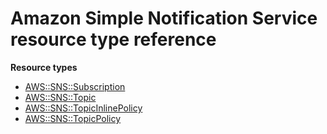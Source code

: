 # Amazon Simple Notification Service resource type reference<a name="AWS_SNS"></a>

**Resource types**
+ [AWS::SNS::Subscription](aws-resource-sns-subscription.md)
+ [AWS::SNS::Topic](aws-resource-sns-topic.md)
+ [AWS::SNS::TopicInlinePolicy](aws-resource-sns-topicinlinepolicy.md)
+ [AWS::SNS::TopicPolicy](aws-resource-sns-topicpolicy.md)